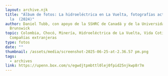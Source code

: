 ```yaml
---
layout: archive.njk
title: "Álbum de fotos: La hidroeléctrica en La Vuelta, fotografías actuales de
  la  (2024)"
author: Daniel Tubb, con apoyo de la SSHRC de Canadá y de la Universidad de New
  Brunswick
topic: Colombia, Chocó, Minería, Hidroeléctrica de La Vuelta, Vida Cotidiana,
  Compañías extranjeras
type: fotos
date: ""
thumbnail: /assets/media/screenshot-2025-06-25-at-2.36.57 pm.png
tags:
  - archives
link: https://upenn.box.com/s/egwdjtpmbttl0lej0fpid25njkwp8r7m
---
```

